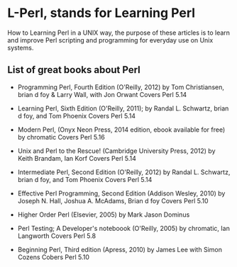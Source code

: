 # L-Perl, stands for Learning Perl

How to Learning Perl in a UNIX way, the purpose of these articles is to
learn and improve Perl scripting and programming for everyday use on Unix 
systems.

## List of great books about Perl

* Programming Perl, Fourth Edition (O'Reilly, 2012)
  by Tom Christiansen, brian d foy & Larry Wall, with Jon Orwant
  Covers Perl 5.14
  
* Learning Perl, Sixth Edition (O'Reilly, 2011);
  by Randal L. Schwartz, brian d foy, and Tom Phoenix
  Covers Perl 5.14

* Modern Perl, (Onyx Neon Press, 2014 edition, ebook available for free)
  by chromatic 
  Covers Perl 5.16

* Unix and Perl to the Rescue! (Cambridge University Press, 2012)
  by Keith Brandam, Ian Korf
  Covers Perl 5.14

* Intermediate Perl, Second Edition (O'Reilly, 2012)
  by Randal L. Schwartz, brian d foy, and Tom Phoenix
  Covers Perl 5.14

* Effective Perl Programming, Second Edition (Addison Wesley, 2010)
  by Joseph N. Hall, Joshua A. McAdams, Brian d foy
  Covers Perl 5.10

* Higher Order Perl (Elsevier, 2005)
  by Mark Jason Dominus

* Perl Testing; A Developer's noteboook (O'Reilly, 2005)
  by chromatic, Ian Langworth
  Covers Perl 5.8

* Beginning Perl, Third edition (Apress, 2010)
  by James Lee with Simon Cozens
  Cobers Perl 5.10
